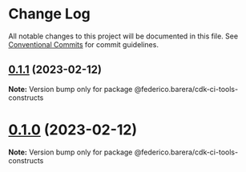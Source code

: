 # Change Log

All notable changes to this project will be documented in this file.
See [Conventional Commits](https://conventionalcommits.org) for commit guidelines.

## [0.1.1](https://github.com/federicobarera/cdk-ci-tools/compare/v0.1.0...v0.1.1) (2023-02-12)

**Note:** Version bump only for package @federico.barera/cdk-ci-tools-constructs





# [0.1.0](https://github.com/federicobarera/cdk-ci-tools/compare/v0.0.1...v0.1.0) (2023-02-12)

**Note:** Version bump only for package @federico.barera/cdk-ci-tools-constructs

